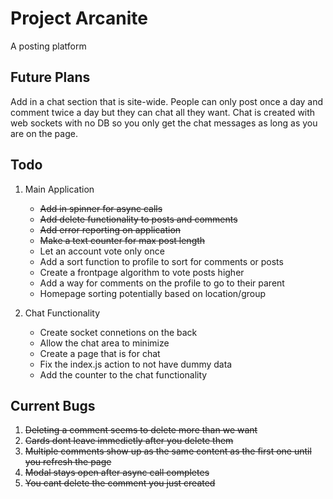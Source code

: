 # Project Arcanite

A posting platform

## Future Plans

Add in a chat section that is site-wide. People can only post once a day and comment twice a day but they can chat all they want. Chat is created with web sockets with no DB so you only get the chat messages as long as you are on the page.

## Todo

1. Main Application
    * ~~Add in spinner for async calls~~    
    * ~~Add delete functionality to posts and comments~~
    * ~~Add error reporting on application~~
    * ~~Make a text counter for max post length~~
    * Let an account vote only once
    * Add a sort function to profile to sort for comments or posts
    * Create a frontpage algorithm to vote posts higher
    * Add a way for comments on the profile to go to their parent
    * Homepage sorting potentially based on location/group

2. Chat Functionality
    * Create socket connetions on the back
    * Allow the chat area to minimize
    * Create a page that is for chat
    * Fix the index.js action to not have dummy data
    * Add the counter to the chat functionality

## Current Bugs

1. ~~Deleting a comment seems to delete more than we want~~
2. ~~Cards dont leave immedietly after you delete them~~
3. ~~Multiple comments show up as the same content as the first one until you refresh the page~~
4. ~~Modal stays open after async call completes~~
5. ~~You cant delete the comment you just created~~